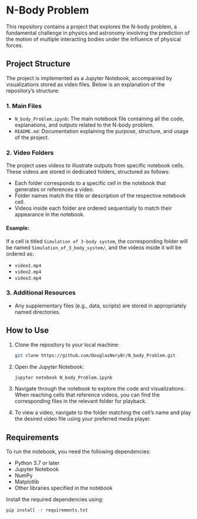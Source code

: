 # N-Body Problem

This repository contains a project that explores the N-body problem, a fundamental challenge in physics and astronomy involving the prediction of the motion of multiple interacting bodies under the influence of physical forces.

## Project Structure

The project is implemented as a Jupyter Notebook, accompanied by visualizations stored as video files. Below is an explanation of the repository’s structure:

### **1. Main Files**
- `N_body_Problem.ipynb`: The main notebook file containing all the code, explanations, and outputs related to the N-body problem.
- `README.md`: Documentation explaining the purpose, structure, and usage of the project.

### **2. Video Folders**
The project uses videos to illustrate outputs from specific notebook cells. These videos are stored in dedicated folders, structured as follows:

- Each folder corresponds to a specific cell in the notebook that generates or references a video.
- Folder names match the title or description of the respective notebook cell.
- Videos inside each folder are ordered sequentially to match their appearance in the notebook.

#### Example:
If a cell is titled `Simulation of 3-body system`, the corresponding folder will be named `Simulation_of_3_body_system/`, and the videos inside it will be ordered as:
- `video1.mp4`
- `video2.mp4`
- `video3.mp4`

### **3. Additional Resources**
- Any supplementary files (e.g., data, scripts) are stored in appropriately named directories.

## How to Use

1. Clone the repository to your local machine:
   ```bash
   git clone https://github.com/DouglasNeryBr/N_body_Problem.git
   ```

2. Open the Jupyter Notebook:
   ```bash
   jupyter notebook N_body_Problem.ipynb
   ```

3. Navigate through the notebook to explore the code and visualizations. When reaching cells that reference videos, you can find the corresponding files in the relevant folder for playback.

4. To view a video, navigate to the folder matching the cell’s name and play the desired video file using your preferred media player.

## Requirements
To run the notebook, you need the following dependencies:

- Python 3.7 or later
- Jupyter Notebook
- NumPy
- Matplotlib
- Other libraries specified in the notebook

Install the required dependencies using:
```bash
pip install -r requirements.txt
```
